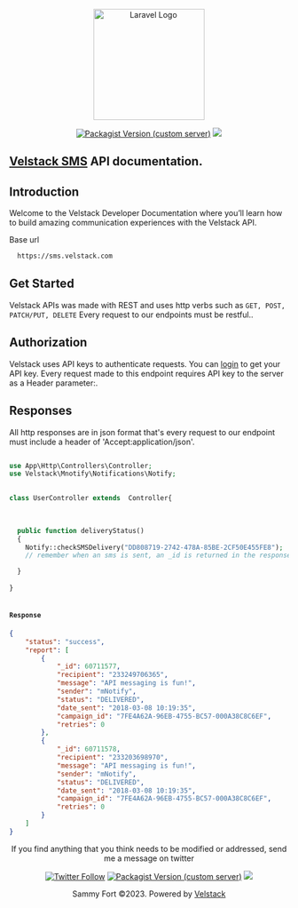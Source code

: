 <p align="center"><a href="https://mnotify.com" target="_blank"><img src="https://sms.velstack.com/build/images/velstack/logo-white.png" width="200" alt="Laravel Logo"></a></p>

<p align="center">
 <a href="https://packagist.org/packages/velstack/mnotify"><img alt="Packagist Version (custom server)" src="https://img.shields.io/packagist/v/velstack/mnotify?label=Version"></a>
<a href="https://packagist.org/packages/velstack/mnotify"><img src="https://img.shields.io/github/license/sammyfort/mNotify-laravel"></a>

 

</p>
 

## [Velstack SMS](https://www.sms.velstack.com/) API documentation.

## Introduction

Welcome to the Velstack Developer Documentation
where you’ll learn how to build amazing communication experiences with the Velstack API.

Base url

```bash
  https://sms.velstack.com
```

## Get Started


Velstack APIs was made with REST and uses http verbs such as `GET, POST, PATCH/PUT, DELETE` Every request to our endpoints must be restful..

 ## Authorization

Velstack uses API keys to authenticate requests. You can [login](https://www.sms.velstack.com/) to get your API key. Every request made to this endpoint requires API key to the server as a Header parameter:.

## Responses

All http responses are in json format that's every request to our endpoint must include a header of 'Accept:application/json'.

   
 

```php

use App\Http\Controllers\Controller;
use Velstack\Mnotify\Notifications\Notify;
 

class UserController extends  Controller{

 
  
  public function deliveryStatus()
  {
    Notify::checkSMSDelivery("DD808719-2742-478A-85BE-2CF50E455FE8");
    // remember when an sms is sent, an _id is returned in the response. Use that _id to check the delivery status.

  }
  
}
 
```

#### `Response`
```json
{
    "status": "success",
    "report": [
        {
            "_id": 60711577,
            "recipient": "233249706365",
            "message": "API messaging is fun!",
            "sender": "mNotify",
            "status": "DELIVERED",
            "date_sent": "2018-03-08 10:19:35",
            "campaign_id": "7FE4A62A-96EB-4755-BC57-000A38C8C6EF",
            "retries": 0
        },
        {
            "_id": 60711578,
            "recipient": "233203698970",
            "message": "API messaging is fun!",
            "sender": "mNotify",
            "status": "DELIVERED",
            "date_sent": "2018-03-08 10:19:35",
            "campaign_id": "7FE4A62A-96EB-4755-BC57-000A38C8C6EF",
            "retries": 0
        }
    ]
}

```

 <p align="center">
 If you find anything that you think needs to be modified or addressed, send me a message on twitter
</p>

<p align="center">
<a href="https://twitter.com/sammy_fort"><img alt="Twitter Follow" src="https://img.shields.io/twitter/follow/sammy_fort?label=@sammy_fort&style=social"></a>
<a href="https://packagist.org/packages/velstack/mnotify"><img alt="Packagist Version (custom server)" src="https://img.shields.io/packagist/v/velstack/mnotify?label=Version"></a>
<a href="https://packagist.org/packages/velstack/mnotify"><img src="https://img.shields.io/github/license/sammyfort/mNotify-laravel"></a>

</p>


  
<p align="center">
  Sammy Fort ©2023. Powered by <a href="https://velstack.com/">Velstack</a>
</p>
